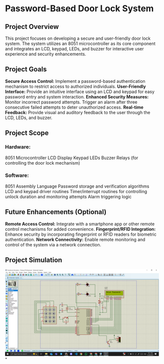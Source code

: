 # Password-Based Door Lock System

## Project Overview
This project focuses on developing a secure and user-friendly door lock system. The system utilizes an 8051 microcontroller as its core component and integrates an LCD, keypad, LEDs, and buzzer for interactive user experience and security enhancements.

## Project Goals
**Secure Access Control:** Implement a password-based authentication mechanism to restrict access to authorized individuals.
**User-Friendly Interface:** Provide an intuitive interface using an LCD and keypad for easy password entry and system interaction.
**Enhanced Security Measures:** Monitor incorrect password attempts. Trigger an alarm after three consecutive failed attempts to deter unauthorized access.
**Real-time Feedback:** Provide visual and auditory feedback to the user through the LCD, LEDs, and buzzer.

## Project Scope
### Hardware:
8051 Microcontroller
LCD Display
Keypad
LEDs
Buzzer
Relays (for controlling the door lock mechanism)
### Software:
8051 Assembly Language
Password storage and verification algorithms
LCD and keypad driver routines
Timer/interrupt routines for controlling unlock duration and monitoring attempts
Alarm triggering logic

## Future Enhancements (Optional)
**Remote Access Control:** Integrate with a smartphone app or other remote control mechanisms for added convenience.
**Fingerprint/RFID Integration:** Enhance security by incorporating fingerprint or RFID readers for biometric authentication.
**Network Connectivity:** Enable remote monitoring and control of the system via a network connection.

## Project Simulation
![Simulation](https://github.com/NourhanFarag/DoorLock-System/blob/main/Simulation.png)"
